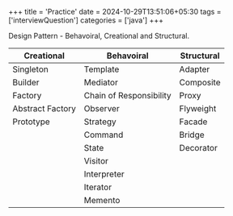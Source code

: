+++
title = 'Practice'
date = 2024-10-29T13:51:06+05:30
tags = ['interviewQuestion']
categories = ['java']
+++

Design Pattern - Behavoiral, Creational and Structural.

| Creational       | Behavoiral              | Structural |
|------------------|-------------------------|------------|
| Singleton        | Template                | Adapter    |
| Builder          | Mediator                | Composite  |
| Factory          | Chain of Responsibility | Proxy      |
| Abstract Factory | Observer                | Flyweight  |
| Prototype        | Strategy                | Facade     |
|                  | Command                 | Bridge     |
|                  | State                   | Decorator  |
|                  | Visitor                 |            |
|                  | Interpreter             |            |
|                  | Iterator                |            |
|                  | Memento                 |            |


